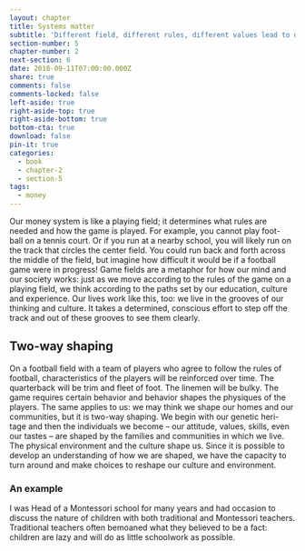 ```yaml
---
layout: chapter
title: Systems matter
subtitle: 'Different field, different rules, different values lead to different outcomes'
section-number: 5
chapter-number: 2
next-section: 6
date: 2018-09-11T07:00:00.000Z
share: true
comments: false
comments-locked: false
left-aside: true
right-aside-top: true
right-aside-bottom: true
bottom-cta: true
download: false
pin-it: true
categories:
  - book
  - chapter-2
  - section-5
tags:
  - money
---
```

Our money system is like a playing field; it determines what rules are
needed and how the game is played. For example, you cannot play foot-
ball on a tennis court. Or if you run at a nearby school, you will likely
run on the track that circles the center field. You could run back and
forth across the middle of the field, but imagine how difficult it would
be if a football game were in progress!
Game fields are a metaphor for how our mind and our society
works: just as we move according to the rules of the game on a playing
field, we think according to the paths set by our education, culture and
experience. Our lives work like this, too: we live in the grooves of our
thinking and culture. It takes a determined, conscious effort to step off
the track and out of these grooves to see them clearly.

## Two-way shaping
On a football field with a team of players who agree to follow the rules
of football, characteristics of the players will be reinforced over time.
The quarterback will be trim and fleet of foot. The linemen will be bulky.
The game requires certain behavior and behavior shapes the physiques
of the players.
The same applies to us: we may think we shape our homes and our
communities, but it is two-way shaping. We begin with our genetic heri-
tage and then the individuals we become – our attitude, values, skills,
even our tastes – are shaped by the families and communities in which
we live. The physical environment and the culture shape us. Since it is
possible to develop an understanding of how we are shaped, we have
the capacity to turn around and make choices to reshape our culture
and environment.

### An example
I was Head of a Montessori school for many years and had occasion
to discuss the nature of children with both traditional and Montessori
teachers. Traditional teachers often bemoaned what they believed to
be a fact: children are lazy and will do as little schoolwork as possible.
